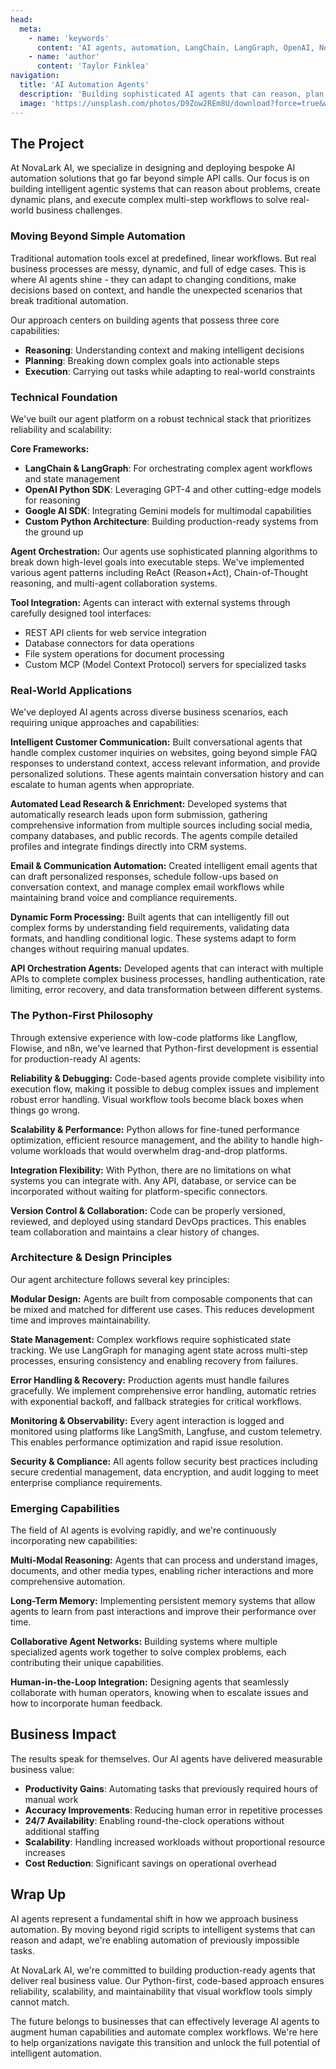 ```yaml
---
head:
  meta:
    - name: 'keywords'
      content: 'AI agents, automation, LangChain, LangGraph, OpenAI, NovaLark AI, intelligent systems, business automation, Python, agentic AI'
    - name: 'author'
      content: 'Taylor Finklea'
navigation:
  title: 'AI Automation Agents'
  description: 'Building sophisticated AI agents that can reason, plan, and execute complex multi-step tasks for business automation at NovaLark AI.'
  image: 'https://unsplash.com/photos/D9Zow2REm8U/download?force=true&w=1920'
---
```


## The Project
At NovaLark AI, we specialize in designing and deploying bespoke AI automation solutions that go far beyond simple API calls. Our focus is on building intelligent agentic systems that can reason about problems, create dynamic plans, and execute complex multi-step workflows to solve real-world business challenges.

### Moving Beyond Simple Automation
Traditional automation tools excel at predefined, linear workflows. But real business processes are messy, dynamic, and full of edge cases. This is where AI agents shine - they can adapt to changing conditions, make decisions based on context, and handle the unexpected scenarios that break traditional automation.

Our approach centers on building agents that possess three core capabilities:
- **Reasoning**: Understanding context and making intelligent decisions
- **Planning**: Breaking down complex goals into actionable steps  
- **Execution**: Carrying out tasks while adapting to real-world constraints

### Technical Foundation
We've built our agent platform on a robust technical stack that prioritizes reliability and scalability:

**Core Frameworks:**
- **LangChain & LangGraph**: For orchestrating complex agent workflows and state management
- **OpenAI Python SDK**: Leveraging GPT-4 and other cutting-edge models for reasoning
- **Google AI SDK**: Integrating Gemini models for multimodal capabilities
- **Custom Python Architecture**: Building production-ready systems from the ground up

**Agent Orchestration:**
Our agents use sophisticated planning algorithms to break down high-level goals into executable steps. We've implemented various agent patterns including ReAct (Reason+Act), Chain-of-Thought reasoning, and multi-agent collaboration systems.

**Tool Integration:**
Agents can interact with external systems through carefully designed tool interfaces:
- REST API clients for web service integration
- Database connectors for data operations
- File system operations for document processing
- Custom MCP (Model Context Protocol) servers for specialized tasks

### Real-World Applications
We've deployed AI agents across diverse business scenarios, each requiring unique approaches and capabilities:

**Intelligent Customer Communication:**
Built conversational agents that handle complex customer inquiries on websites, going beyond simple FAQ responses to understand context, access relevant information, and provide personalized solutions. These agents maintain conversation history and can escalate to human agents when appropriate.

**Automated Lead Research & Enrichment:**
Developed systems that automatically research leads upon form submission, gathering comprehensive information from multiple sources including social media, company databases, and public records. The agents compile detailed profiles and integrate findings directly into CRM systems.

**Email & Communication Automation:**
Created intelligent email agents that can draft personalized responses, schedule follow-ups based on conversation context, and manage complex email workflows while maintaining brand voice and compliance requirements.

**Dynamic Form Processing:**
Built agents that can intelligently fill out complex forms by understanding field requirements, validating data formats, and handling conditional logic. These systems adapt to form changes without requiring manual updates.

**API Orchestration Agents:**
Developed agents that can interact with multiple APIs to complete complex business processes, handling authentication, rate limiting, error recovery, and data transformation between different systems.

### The Python-First Philosophy
Through extensive experience with low-code platforms like Langflow, Flowise, and n8n, we've learned that Python-first development is essential for production-ready AI agents:

**Reliability & Debugging:**
Code-based agents provide complete visibility into execution flow, making it possible to debug complex issues and implement robust error handling. Visual workflow tools become black boxes when things go wrong.

**Scalability & Performance:**
Python allows for fine-tuned performance optimization, efficient resource management, and the ability to handle high-volume workloads that would overwhelm drag-and-drop platforms.

**Integration Flexibility:**
With Python, there are no limitations on what systems you can integrate with. Any API, database, or service can be incorporated without waiting for platform-specific connectors.

**Version Control & Collaboration:**
Code can be properly versioned, reviewed, and deployed using standard DevOps practices. This enables team collaboration and maintains a clear history of changes.

### Architecture & Design Principles
Our agent architecture follows several key principles:

**Modular Design:**
Agents are built from composable components that can be mixed and matched for different use cases. This reduces development time and improves maintainability.

**State Management:**
Complex workflows require sophisticated state tracking. We use LangGraph for managing agent state across multi-step processes, ensuring consistency and enabling recovery from failures.

**Error Handling & Recovery:**
Production agents must handle failures gracefully. We implement comprehensive error handling, automatic retries with exponential backoff, and fallback strategies for critical workflows.

**Monitoring & Observability:**
Every agent interaction is logged and monitored using platforms like LangSmith, Langfuse, and custom telemetry. This enables performance optimization and rapid issue resolution.

**Security & Compliance:**
All agents follow security best practices including secure credential management, data encryption, and audit logging to meet enterprise compliance requirements.

### Emerging Capabilities
The field of AI agents is evolving rapidly, and we're continuously incorporating new capabilities:

**Multi-Modal Reasoning:**
Agents that can process and understand images, documents, and other media types, enabling richer interactions and more comprehensive automation.

**Long-Term Memory:**
Implementing persistent memory systems that allow agents to learn from past interactions and improve their performance over time.

**Collaborative Agent Networks:**
Building systems where multiple specialized agents work together to solve complex problems, each contributing their unique capabilities.

**Human-in-the-Loop Integration:**
Designing agents that seamlessly collaborate with human operators, knowing when to escalate issues and how to incorporate human feedback.

## Business Impact
The results speak for themselves. Our AI agents have delivered measurable business value:

- **Productivity Gains**: Automating tasks that previously required hours of manual work
- **Accuracy Improvements**: Reducing human error in repetitive processes
- **24/7 Availability**: Enabling round-the-clock operations without additional staffing
- **Scalability**: Handling increased workloads without proportional resource increases
- **Cost Reduction**: Significant savings on operational overhead

## Wrap Up
AI agents represent a fundamental shift in how we approach business automation. By moving beyond rigid scripts to intelligent systems that can reason and adapt, we're enabling automation of previously impossible tasks.

At NovaLark AI, we're committed to building production-ready agents that deliver real business value. Our Python-first, code-based approach ensures reliability, scalability, and maintainability that visual workflow tools simply cannot match.

The future belongs to businesses that can effectively leverage AI agents to augment human capabilities and automate complex workflows. We're here to help organizations navigate this transition and unlock the full potential of intelligent automation.